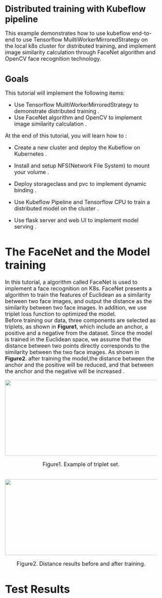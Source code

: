 # Distributed training with Kubeflow pipeline
<font size=4>This example demonstrates how to use kubeflow end-to-end to use Tensorflow MuiltiWorkerMirroredStrategy on the local k8s cluster for distributed training, and implement image similarity calculation through FaceNet algorithm and OpenCV face recognition technology.</font>
# Goals
<font size=4> This tutorial will implement the following items:  
  
*	Use Tensorflow MuiltiWorkerMirroredStrategy to demonstrate distributed training .  
*	Use FaceNet algorithm and OpenCV to implement image similarity calculation .  
  
<font size=4> At the end of this tutorial, you will learn how to :  
*  Create a new cluster and deploy the Kubeflow on Kubernetes .
*  Install and setup NFS(Network File System) to mount your volume . 
*  Deploy storageclass and pvc to implement dynamic binding .
 
*  Use Kubeflow Pipeline and Tensorflow CPU to train a distributed model on the cluster .  
*  Use flask server and web UI to implement model serving .
# The FaceNet and the Model training
  In this tutorial, a algorithm called FaceNet is used to implement a face recognition on K8s. FaceNet presents a algorithm to train the features of Euclidean as a similarity between two face images, and output the distance as the similarity between two face images. In addition, we use triplet loss function to optimized the model.  
  Before training our data, three components are selected as triplets, as shown in **Figure1**, which include an anchor, a positive and a negative from the dataset. Since the model is trained in the Euclidean space, we assume that the distance between two points directly corresponds to the similarity between the two face images. As shown in **Figure2**. after training the model,the distance between the anchor and the positive will be reduced, and that between the anchor and the negative will be increased . 
    
 

<div align=center><img width="700" height="250" src="https://user-images.githubusercontent.com/51089749/137072979-88109170-db18-4803-8422-1673a0887802.png"/></div>
<p align ="center"> Figure1. Example of triplet set. </p>
  
<br>

<div align=center><img width="600" height="250" src="https://user-images.githubusercontent.com/51089749/137070929-432c6ae2-8905-421b-88cd-4f045f5002fb.png"/></div>
<p align ="center"> Figure2. Distance results before and after training.</p>
  
# Test Results
